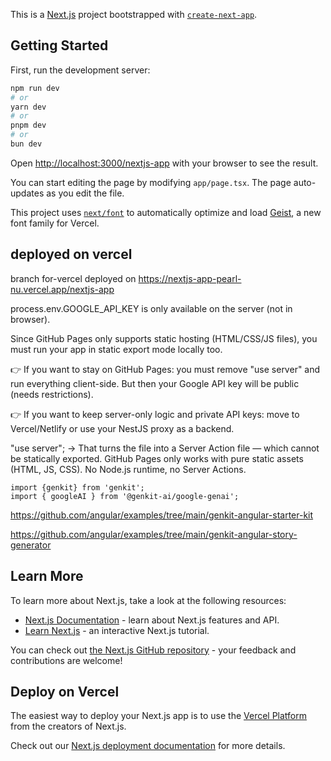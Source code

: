 This is a [Next.js](https://nextjs.org) project bootstrapped with [`create-next-app`](https://nextjs.org/docs/app/api-reference/cli/create-next-app).

## Getting Started

First, run the development server:

```bash
npm run dev
# or
yarn dev
# or
pnpm dev
# or
bun dev
```

Open [http://localhost:3000/nextjs-app](http://localhost:3000/nextjs-app) with your browser to see the result.

You can start editing the page by modifying `app/page.tsx`. The page auto-updates as you edit the file.

This project uses [`next/font`](https://nextjs.org/docs/app/building-your-application/optimizing/fonts) to automatically optimize and load [Geist](https://vercel.com/font), a new font family for Vercel.


## deployed on vercel

branch for-vercel deployed on https://nextjs-app-pearl-nu.vercel.app/nextjs-app

process.env.GOOGLE_API_KEY is only available on the server (not in browser).

Since GitHub Pages only supports static hosting (HTML/CSS/JS files), you must run your app in static export mode locally too.

👉 If you want to stay on GitHub Pages: you must remove "use server" and run everything client-side. But then your Google API key will be public (needs restrictions).

👉 If you want to keep server-only logic and private API keys: move to Vercel/Netlify or use your NestJS proxy as a backend.

"use server"; -> That turns the file into a Server Action file — which cannot be statically exported. GitHub Pages only works with pure static assets (HTML, JS, CSS). No Node.js runtime, no Server Actions.

```
import {genkit} from 'genkit';
import { googleAI } from '@genkit-ai/google-genai';
```
https://github.com/angular/examples/tree/main/genkit-angular-starter-kit

https://github.com/angular/examples/tree/main/genkit-angular-story-generator
## Learn More

To learn more about Next.js, take a look at the following resources:

- [Next.js Documentation](https://nextjs.org/docs) - learn about Next.js features and API.
- [Learn Next.js](https://nextjs.org/learn) - an interactive Next.js tutorial.

You can check out [the Next.js GitHub repository](https://github.com/vercel/next.js) - your feedback and contributions are welcome!

## Deploy on Vercel

The easiest way to deploy your Next.js app is to use the [Vercel Platform](https://vercel.com/new?utm_medium=default-template&filter=next.js&utm_source=create-next-app&utm_campaign=create-next-app-readme) from the creators of Next.js.

Check out our [Next.js deployment documentation](https://nextjs.org/docs/app/building-your-application/deploying) for more details.
